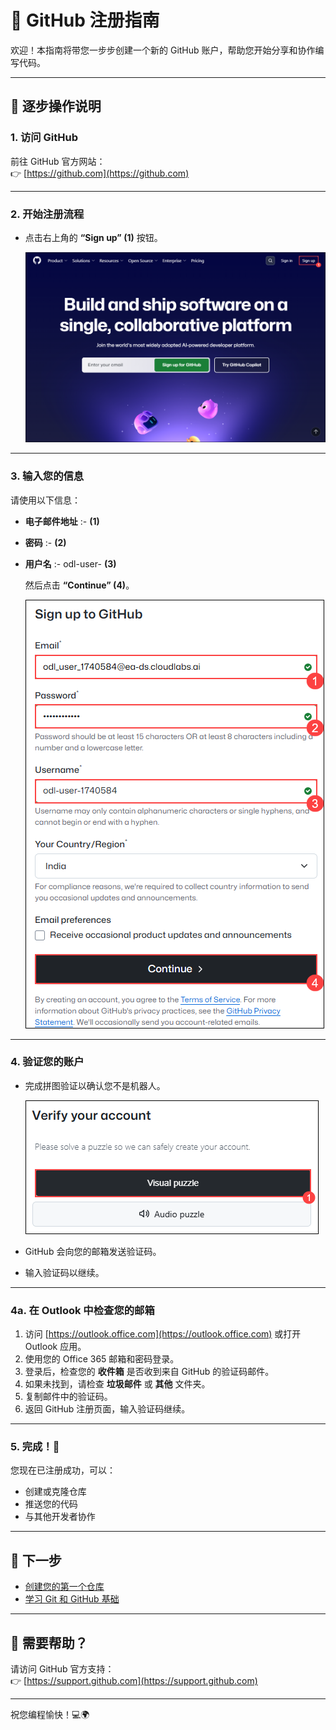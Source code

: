 # 🐙 GitHub 注册指南

欢迎！本指南将带您一步步创建一个新的 GitHub 账户，帮助您开始分享和协作编写代码。

---

## 📝 逐步操作说明

### 1. 访问 GitHub

前往 GitHub 官方网站：  
👉 [https://github.com](https://github.com)

---

### 2. 开始注册流程

- 点击右上角的 **“Sign up” (1)** 按钮。

   ![](./media/git-1.png)
---

### 3. 输入您的信息

请使用以下信息：

- **电子邮件地址** :- <inject key="AzureAdUserEmail"></inject> **(1)**
- **密码** :- <inject key="AzureAdUserPassword"></inject> **(2)**
- **用户名** :- odl-user-<inject key="Deployment ID" enableCopy="false"/> **(3)**

   然后点击 **“Continue” (4)**。

   ![](./media/git-2.png)
---

### 4. 验证您的账户

- 完成拼图验证以确认您不是机器人。

   ![](./media/git-3.png)
- GitHub 会向您的邮箱发送验证码。
- 输入验证码以继续。

---

### 4a. 在 Outlook 中检查您的邮箱

1. 访问 [https://outlook.office.com](https://outlook.office.com) 或打开 Outlook 应用。
2. 使用您的 Office 365 邮箱和密码登录。
3. 登录后，检查您的 **收件箱** 是否收到来自 GitHub 的验证码邮件。
4. 如果未找到，请检查 **垃圾邮件** 或 **其他** 文件夹。
5. 复制邮件中的验证码。
6. 返回 GitHub 注册页面，输入验证码继续。

---

### 5. 完成！🎉

您现在已注册成功，可以：

- 创建或克隆仓库
- 推送您的代码
- 与其他开发者协作

---

## 🚀 下一步

- [创建您的第一个仓库](https://docs.github.com/en/get-started/quickstart/create-a-repo)
- [学习 Git 和 GitHub 基础](https://docs.github.com/en/get-started/using-git)

---

## 🙋 需要帮助？

请访问 GitHub 官方支持：  
👉 [https://support.github.com](https://support.github.com)

---

祝您编程愉快！💻🌍

